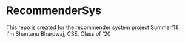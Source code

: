 # RecommenderSys
This repo is created for the recommender system project Summer'18                                                                         
I'm Shantanu Bhardwaj, CSE, Class of '20
